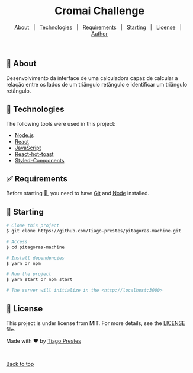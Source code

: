 
<h1 align="center">Cromai Challenge</h1>

<p align="center">
  <a href="#dart-about">About</a> &#xa0; | &#xa0; 
  <a href="#rocket-technologies">Technologies</a> &#xa0; | &#xa0;
  <a href="#white_check_mark-requirements">Requirements</a> &#xa0; | &#xa0;
  <a href="#checkered_flag-starting">Starting</a> &#xa0; | &#xa0;
  <a href="#memo-license">License</a> &#xa0; | &#xa0;
  <a href="https://github.com/tiago-prestes" target="_blank">Author</a>
</p>

<br>

## :dart: About ##

Desenvolvimento da interface de uma calculadora capaz de calcular a relação entre os
lados de um triângulo retângulo e identificar um triângulo retângulo.

## :rocket: Technologies ##

The following tools were used in this project:

- [Node.js](https://nodejs.org/en/)
- [React](https://pt-br.reactjs.org/)
- [JavaScript](https://www.javascript.com/)
- [React-hot-toast](https://react-hot-toast.com/)
- [Styled-Components](https://styled-components.com/)

## :white_check_mark: Requirements ##

Before starting :checkered_flag:, you need to have [Git](https://git-scm.com) and [Node](https://nodejs.org/en/) installed.

## :checkered_flag: Starting ##

```bash
# Clone this project
$ git clone https://github.com/Tiago-prestes/pitagoras-machine.git

# Access
$ cd pitagoras-machine

# Install dependencies
$ yarn or npm

# Run the project
$ yarn start or npm start

# The server will initialize in the <http://localhost:3000>
```

## :memo: License ##

This project is under license from MIT. For more details, see the [LICENSE](LICENSE.md) file.


Made with :heart: by <a href="https://github.com/tiago-prestes" target="_blank">Tiago Prestes</a>

&#xa0;

<a href="#top">Back to top</a>

